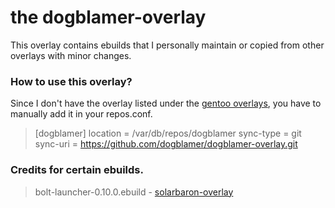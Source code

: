 # **the dogblamer-overlay**
This overlay contains ebuilds that I personally maintain or copied from other overlays with minor changes.

### **How to use this overlay?**
Since I don't have the overlay listed under the [gentoo overlays](https://repos.gentoo.org/), you have to manually add it in your repos.conf.

> [dogblamer]
> location = /var/db/repos/dogblamer
> sync-type = git
> sync-uri = https://github.com/dogblamer/dogblamer-overlay.git

### Credits for certain ebuilds.
> bolt-launcher-0.10.0.ebuild - [solarbaron-overlay](https://github.com/solarbaron/solarbaron-overlay/tree/5a66c75edc21ebf77e83f3d3fad57cb7816a8e99/games-rpg/bolt-launcher)
